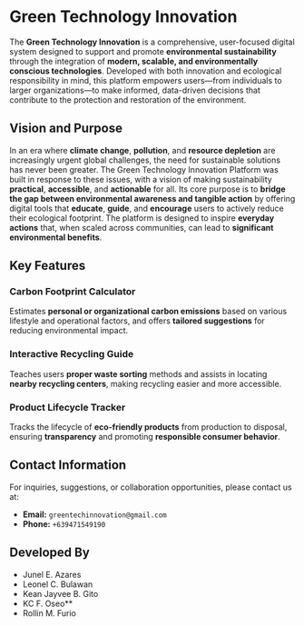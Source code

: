 # Green Technology Innovation

The **Green Technology Innovation** is a comprehensive, user-focused digital system designed to support and promote **environmental sustainability** through the integration of **modern, scalable, and environmentally conscious technologies**. Developed with both innovation and ecological responsibility in mind, this platform empowers users—from individuals to larger organizations—to make informed, data-driven decisions that contribute to the protection and restoration of the environment.

## Vision and Purpose

In an era where **climate change**, **pollution**, and **resource depletion** are increasingly urgent global challenges, the need for sustainable solutions has never been greater. The Green Technology Innovation Platform was built in response to these issues, with a vision of making sustainability **practical**, **accessible**, and **actionable** for all. Its core purpose is to **bridge the gap between environmental awareness and tangible action** by offering digital tools that **educate**, **guide**, and **encourage** users to actively reduce their ecological footprint. The platform is designed to inspire **everyday actions** that, when scaled across communities, can lead to **significant environmental benefits**.

## Key Features

### Carbon Footprint Calculator
Estimates **personal or organizational carbon emissions** based on various lifestyle and operational factors, and offers **tailored suggestions** for reducing environmental impact.

### Interactive Recycling Guide
Teaches users **proper waste sorting** methods and assists in locating **nearby recycling centers**, making recycling easier and more accessible.

### Product Lifecycle Tracker
Tracks the lifecycle of **eco-friendly products** from production to disposal, ensuring **transparency** and promoting **responsible consumer behavior**.

## Contact Information

For inquiries, suggestions, or collaboration opportunities, please contact us at:

- **Email:** `greentechinnovation@gmail.com`  
- **Phone:** `+639471549190`

## Developed By

- Junel E. Azares  
- Leonel C. Bulawan
- Kean Jayvee B. Gito
- KC F. Oseo**  
- Rollin M. Furio
